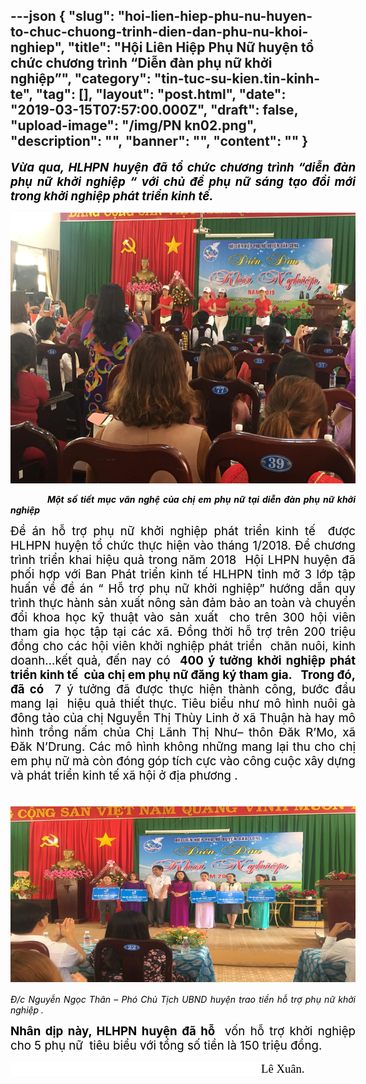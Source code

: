 ---json
{
    "slug": "hoi-lien-hiep-phu-nu-huyen-to-chuc-chuong-trinh-dien-dan-phu-nu-khoi-nghiep",
    "title": "Hội Liên Hiệp Phụ Nữ huyện tổ chức chương trình “Diễn đàn phụ nữ khởi nghiệp”",
    "category": "tin-tuc-su-kien.tin-kinh-te",
    "tag": [],
    "layout": "post.html",
    "date": "2019-03-15T07:57:00.000Z",
    "draft": false,
    "upload-image": "/img/PN kn02.png",
    "description": "",
    "banner": "",
    "__content__": ""
}
---
<p style="margin-right:-.5in; text-align:justify"><strong><em><span style="font-size:14.0pt"><span style="background-color:white"><span style="color:black">Vừa qua, HLHPN huyện đ&atilde; tổ chức chương tr&igrave;nh &ldquo;diễn đ&agrave;n phụ nữ khởi nghiệp &ldquo; với chủ đề phụ nữ s&aacute;ng tạo đổi mới trong khởi nghiệp ph&aacute;t triển kinh tế. </span></span></span></em></strong></p>

<p style="margin-right:-.5in; text-align:justify"><img alt="" src="/img/PN kn01.png" /></p>

<p style="margin-right:-.5in; text-align:justify"><strong><em>&nbsp;&nbsp;&nbsp;&nbsp;&nbsp;&nbsp;&nbsp;&nbsp;&nbsp;&nbsp;&nbsp; </em></strong><strong><em><span style="background-color:white"><span style="color:black">Một số tiết mục văn nghệ của chị em phụ nữ tại diễn đ&agrave;n phụ nữ khởi nghiệp</span></span></em></strong></p>

<p style="margin-right:-.5in; text-align:justify"><span style="font-size:14.0pt"><span style="color:black">Đề &aacute;n hỗ trợ phụ nữ khởi nghiệp ph&aacute;t triển kinh tế&nbsp; được HLHPN huyện tổ chức thực hiện v&agrave;o th&aacute;ng 1/2018. Để chương tr&igrave;nh triển khai hiệu quả trong năm 2018&nbsp; Hội LHPN huyện đ&atilde; phối hợp với Ban Ph&aacute;t triển kinh tế HLHPN tỉnh mở 3 lớp tập huấn về đề &aacute;n &ldquo; Hỗ trợ phụ nữ khởi nghiệp&rdquo; hướng dẫn quy tr&igrave;nh thực h&agrave;nh sản xuất n&ocirc;ng sản đảm bảo an to&agrave;n v&agrave; chuyển đổi khoa học kỹ thuật v&agrave;o sản xuất&nbsp; cho tr&ecirc;n 300 hội vi&ecirc;n tham gia học tập tại c&aacute;c x&atilde;. Đồng thời hỗ trợ tr&ecirc;n 200 triệu đồng cho c&aacute;c hội vi&ecirc;n khởi nghiệp ph&aacute;t triển&nbsp; chăn nu&ocirc;i, kinh doanh&hellip;kết quả, đến nay c&oacute; <strong><em>&nbsp;</em></strong><strong>400 &yacute; tưởng khởi nghiệp ph&aacute;t triển kinh tế&nbsp; của chị em phụ nữ đăng k&yacute; tham gia.&nbsp; &nbsp;</strong><strong><span style="background-color:white">Trong đ&oacute;, đ&atilde; c&oacute;</span> </strong>&nbsp;7 &yacute; tưởng đ&atilde; được thực hiện th&agrave;nh c&ocirc;ng, bước đầu mang lại&nbsp; hiệu quả thiết thực. Ti&ecirc;u biểu như m&ocirc; h&igrave;nh nu&ocirc;i g&agrave; đ&ocirc;ng tảo của chị Nguyễn Thị Th&ugrave;y Linh ở x&atilde; Thuận h&agrave; hay m&ocirc; h&igrave;nh trồng nấm chủa Chị L&atilde;nh Thị Như&ndash; th&ocirc;n Đăk R&rsquo;Mo, x&atilde; Đăk N&rsquo;Drung.<span style="background-color:white"> C&aacute;c m&ocirc; h&igrave;nh kh&ocirc;ng những mang lại thu cho chị em phụ nữ m&agrave; c&ograve;n đ&oacute;ng g&oacute;p t&iacute;ch cực v&agrave;o c&ocirc;ng cuộc x&acirc;y dựng v&agrave; ph&aacute;t triển kinh tế x&atilde; hội ở địa phương</span> .</span></span></p>

<p style="margin-right:-.5in; text-align:justify"><span style="font-size:14.0pt"><span style="color:black">&nbsp; &nbsp; &nbsp; &nbsp; &nbsp;&nbsp;<img alt="" src="/img/PN kn02.png" /></span></span></p>

<p style="margin-right:-.5in; text-align:justify"><em><span style="color:black">Đ/c Nguyễn Ngọc Th&acirc;n &ndash; Ph&oacute; Chủ Tịch UBND huyện trao tiền hỗ trợ phụ nữ khởi nghiệp .</span></em></p>

<p style="margin-right:-.5in; text-align:justify"><strong><span style="font-size:14.0pt"><span style="background-color:white"><span style="color:black">Nh&acirc;n dịp n&agrave;y, HLHPN huyện đ&atilde; hỗ </span></span></span></strong><span style="font-size:14.0pt"><span style="background-color:white"><span style="color:black">&nbsp;vốn hỗ trợ khởi nghiệp cho 5 phụ nữ&nbsp; ti&ecirc;u biểu với tổng số tiền l&agrave; 150 triệu đồng.</span></span></span></p>

<p><span style="font-size:14.0pt"><span style="background-color:white"><span style="font-family:&quot;Times New Roman&quot;,&quot;serif&quot;"><span style="color:black">&nbsp;&nbsp;&nbsp;&nbsp;&nbsp;&nbsp;&nbsp;&nbsp;&nbsp;&nbsp;&nbsp;&nbsp;&nbsp;&nbsp;&nbsp;&nbsp;&nbsp;&nbsp;&nbsp;&nbsp;&nbsp;&nbsp;&nbsp;&nbsp;&nbsp;&nbsp;&nbsp;&nbsp;&nbsp;&nbsp;&nbsp;&nbsp;&nbsp;&nbsp;&nbsp;&nbsp;&nbsp;&nbsp;&nbsp;&nbsp;&nbsp;&nbsp;&nbsp;&nbsp;&nbsp;&nbsp;&nbsp;&nbsp;&nbsp;&nbsp;&nbsp;&nbsp;&nbsp;&nbsp;&nbsp;&nbsp;&nbsp;&nbsp;&nbsp;&nbsp;&nbsp;&nbsp;&nbsp;&nbsp;&nbsp;&nbsp;&nbsp;&nbsp;&nbsp;&nbsp;&nbsp;&nbsp;&nbsp;&nbsp;&nbsp;&nbsp;&nbsp;&nbsp;&nbsp;&nbsp;&nbsp;&nbsp;&nbsp;&nbsp;&nbsp; L&ecirc; Xu&acirc;n.</span></span></span></span></p>
